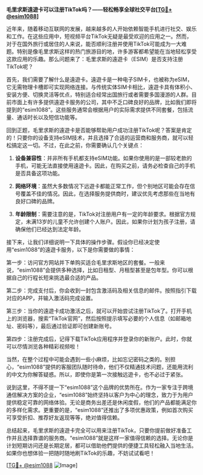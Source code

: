 **毛里求斯遠遊卡可以注册TikTok吗？——轻松畅享全球社交平台[[TG💪+ @esim1088](https://t.me/s/esim1088)]**

近年来，随着移动互联网的发展，越来越多的人开始依赖智能手机进行社交、娱乐和工作。在这些应用中，短视频平台TikTok无疑是最受欢迎的应用之一。然而，对于在国外旅行或居住的人来说，能否顺利注册并使用TikTok可能成为一大难题。特别是像毛里求斯这样的热门旅游目的地，许多游客都希望能在当地轻松享受这款应用的乐趣。那么问题来了：毛里求斯的遠遊卡（ESIM）是否支持注册TikTok呢？

首先，我们需要了解什么是遠遊卡。遠遊卡是一种电子SIM卡，也被称为eSIM，它无需物理卡槽即可实现网络连接。与传统实体SIM卡相比，遠遊卡具有体积小、安装方便、切换灵活等优点，特别适合经常出国旅行或者需要多国漫游的人群。目前市面上有许多提供遠遊卡服务的公司，其中不乏口碑良好的品牌，比如我们即将提到的“esim1088”。这些服务通常会根据用户的实际需求提供不同套餐，包括流量、通话时长以及短信功能等。

回到正题，毛里求斯的遠遊卡是否能够帮助用户成功注册TikTok呢？答案是肯定的！只要你的设备支持eSIM技术，并且选择了合适的运营商和服务商，就可以轻松搞定这一切。不过，在此之前，你需要确认几个关键点：

1. **设备兼容性**：并非所有手机都支持eSIM功能。如果你使用的是一部较老款的手机，可能无法直接使用遠遊卡。因此，在购买之前，请务必检查自己的手机是否具备这项功能。
   
2. **网络环境**：虽然大多数情况下远遊卡都能正常工作，但个别地区可能会存在信号覆盖不佳的情况。因此，在选择服务提供商时，建议优先考虑那些在当地有良好口碑的品牌。

3. **年龄限制**：需要注意的是，TikTok对注册用户有一定的年龄要求。根据官方规定，未满13岁的儿童不允许创建个人账户。因此，如果你计划为孩子注册，请确保他们已经达到法定年龄。

接下来，让我们详细说明一下具体的操作步骤。假设你已经决定使用“esim1088”的遠遊卡服务，以下是你需要做的事情：

第一步：访问官方网站并下单购买适合毛里求斯地区的套餐。一般来说，“esim1088”会提供多种选择，比如日租型、月租型甚至是包年型。你可以根据自己的行程长短来挑选最合适的产品。

第二步：完成支付后，你会收到一封包含激活码及相关信息的邮件。按照指引下载对应的APP，并输入激活码完成设置。

第三步：当你的遠遊卡成功激活之后，就可以开始尝试注册TikTok了。打开手机上的浏览器，搜索“TikTok官网”，然后按照提示填写必要的个人信息（如邮箱地址、密码等），最后通过验证即可创建新账号。

第四步：注册完成后，记得下载TikTok应用程序并登录你的新账户。此时，你就可以尽情浏览各种精彩视频啦！

当然，在整个过程中可能会遇到一些小麻烦，比如忘记密码之类的。别担心，“esim1088”提供的客服团队随时待命，他们不仅精通技术问题，还能用流利的中文为你解答疑惑。所以，即使你是第一次接触远遊卡，也不必过于紧张。

说到这里，不得不提一下“esim1088”这个品牌的优势所在。作为一家专注于跨境通信解决方案的企业，“esim1088”始终坚持以客户为中心的理念，致力于为用户提供稳定可靠的网络体验。无论是商务出差还是休闲度假，他们的产品都能满足你的多样化需求。更重要的是，“esim1088”还推出了多项优惠政策，例如首次购买可享受折扣、推荐好友返现等等，绝对值得信赖。

总结起来，毛里求斯的遠遊卡完全可以用来注册TikTok，只要你提前做好准备工作并且选择靠谱的服务商。“esim1088”就是这样一家值得信赖的选择。无论你是计划短期访问还是长期定居，都可以借助他們提供的便捷工具轻松融入当地生活。如果你也想体验一把随时随地刷TikTok的乐趣，不妨试试看吧！

[[TG💪+ @esim1088](https://t.me/s/esim1088) ![Image](https://i.postimg.cc/4NQfJmqS/Snipaste-2025-05-13-00-14-12.png)]